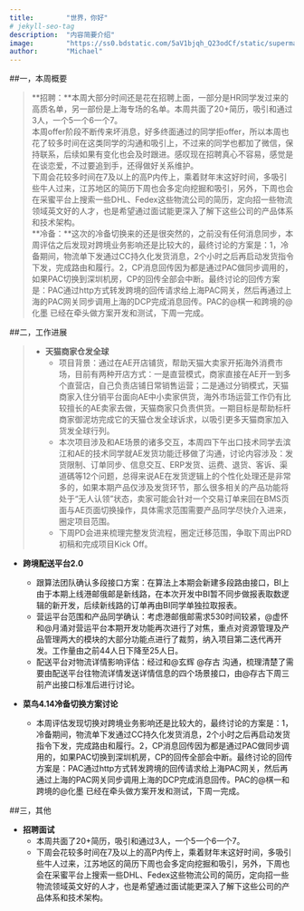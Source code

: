 ```yaml
---
title:        "世界，你好"
# jekyll-seo-tag
description:  "内容简要介绍"
image:        "https://ss0.bdstatic.com/5aV1bjqh_Q23odCf/static/superman/img/logo/bd_logo1_31bdc765.png"
author:       "Michael"
---
```

##一，本周概要
>**招聘：**本周大部分时间还是花在招聘上面，一部分是HR同学发过来的高质名单，另一部份是上海专场的名单。本周共面了20+简历，吸引和通过3人，一个5一个6一个7。    
本周offer阶段不断传来坏消息，好多终面通过的同学拒offer，所以本周也花了较多时间在这类同学的沟通和吸引上，不过来的同学也都加了微信，保持联系，后续如果有变化也会及时跟进。感叹现在招聘真心不容易，感觉是在谈恋爱，不过要追到手，还得做好关系维护。   
下周会花较多时间在7及以上的高P内传上，乘着财年末这好时间，多吸引些牛人过来，江苏地区的简历下周也会多定向挖掘和吸引，另外，下周也会在采蜜平台上搜索一些DHL、Fedex这些物流公司的简历，定向招一些物流领域英文好的人才，也是希望通过面试能更深入了解下这些公司的产品体系和技术架构。  
**冷备：**这次的冷备切换来的还是很突然的，之前没有任何消息同步，本周评估之后发现对跨境业务影响还是比较大的，最终讨论的方案是：1，冷备期间，物流单下发通过CC持久化发货消息，2个小时之后再启动发货指令下发，完成路由和履行。2，CP消息回传因为都是通过PAC做同步调用的，如果PAC切换到深圳机房，CP的回传全部会中断。最终讨论的回传方案是：PAC通过http方式转发跨境的回传请求给上海PAC网关，然后再通过上海的PAC网关同步调用上海的DCP完成消息回传。PAC的@棋一和跨境的@化墨 已经在牵头做方案开发和测试，下周一完成。

##二，工作进展

>* **天猫商家仓发全球**
>	* 项目背景：通过在AE开店铺货，帮助天猫大卖家开拓海外消费市场，目前有两种开店方式：一是直营模式，商家直接在AE开一到多个直营店，自己负责店铺日常销售运营；二是通过分销模式，天猫商家入住分销平台面向AE中小卖家供货，海外市场运营工作仍有比较擅长的AE卖家去做，天猫商家只负责供货。一期目标是帮助标杆商家御泥坊完成它的天猫仓发全球诉求，以吸引更多天猫商家加入货发全球行列。
>	* 本次项目涉及和AE场景的诸多交互，本周四下午出口技术同学去滨江和AE的技术同学就AE发货功能迁移做了沟通，讨论内容涉及：发货限制、订单同步、信息交互、ERP发货、运费、退货、客诉、渠道碼等12个问题，总得来说AE在发货逻辑上的个性化处理还是非常多的，如果本期产品仅涉及发货环节，那么很多相关的产品功能将处于“无人认领”状态，卖家可能会针对一个交易订单来回在BMS页面与AE页面切换操作，具体需求范围需要产品同学尽快介入进来，圈定项目范围。
>	* 下周PD会进来梳理完整发货流程，圈定迁移范围，争取下周出PRD初稿和完成项目Kick Off。  
* **跨境配送平台2.0**
   * 跟算法团队确认多段接口方案：在算法上本期会新建多段路由接口，BI上由于本期上线港邮俄邮是新线路，在本次开发中BI暂不同步做报表取数逻辑的新开发，后续新线路的订单再由BI同学单独拉取报表。
    * 营运平台范围和产品同学确认：考虑港邮俄邮需求530时间较紧，@虚怀和@月涌对营运平台本期开发功能再次进行了对焦，重点对资源管理及产品管理两大的模块的大部分功能点进行了裁剪，纳入项目第二迭代再开发。工作量由之前44人日下降至25人日。
    * 配送平台对物流详情影响评估：经过和@玄辉 @存古 沟通，梳理清楚了需要由配送平台往物流详情发送详情信息的四个场景接口，由@存古下周三前产出接口标准后进行讨论。

* **菜鸟4.14冷备切换方案讨论**
    * 本周评估发现切换对跨境业务影响还是比较大的，最终讨论的方案是：1，冷备期间，物流单下发通过CC持久化发货消息，2个小时之后再启动发货指令下发，完成路由和履行。2，CP消息回传因为都是通过PAC做同步调用的，如果PAC切换到深圳机房，CP的回传全部会中断。最终讨论的回传方案是：PAC通过http方式转发跨境的回传请求给上海PAC网关，然后再通过上海的PAC网关同步调用上海的DCP完成消息回传。PAC的@棋一和跨境的@化墨 已经在牵头做方案开发和测试，下周一完成。
	
##三，其他
* **招聘面试**
     * 本周共面了20+简历，吸引和通过3人，一个5一个6一个7。
     * 下周会花较多时间在7及以上的高P内传上，乘着财年末这好时间，多吸引些牛人过来，江苏地区的简历下周也会多定向挖掘和吸引，另外，下周也会在采蜜平台上搜索一些DHL、Fedex这些物流公司的简历，定向招一些物流领域英文好的人才，也是希望通过面试能更深入了解下这些公司的产品体系和技术架构。


